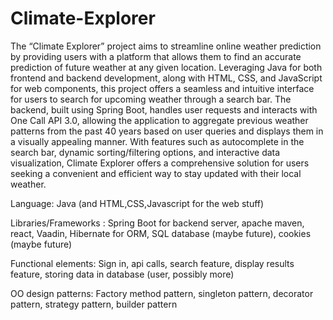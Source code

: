 # Climate-Explorer

The “Climate Explorer” project aims to streamline online weather prediction by providing users with a platform that allows them to find an accurate prediction of future weather at any given location. Leveraging Java for both frontend and backend development, along with HTML, CSS, and JavaScript for web components, this project offers a seamless and intuitive interface for users to search for upcoming weather through a search bar.  The backend, built using Spring Boot, handles user requests and interacts with One Call API 3.0, allowing the application to aggregate previous weather patterns from the past 40 years based on user queries and displays them in a visually appealing manner. With features such as autocomplete in the search bar, dynamic sorting/filtering options, and interactive data visualization, Climate Explorer offers a comprehensive solution for users seeking a convenient and efficient way to stay updated with their local weather. 

Language: Java (and HTML,CSS,Javascript for the web stuff)

Libraries/Frameworks : Spring Boot for backend server, apache maven, react, Vaadin, Hibernate for ORM, SQL database (maybe future), cookies (maybe future)

Functional elements: Sign in, api calls, search feature, display results feature, storing data in database (user, possibly more)

OO design patterns: Factory method pattern, singleton pattern, decorator pattern, strategy pattern, builder pattern
